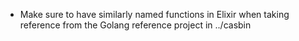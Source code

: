 - Make sure to have similarly named functions in Elixir when taking reference from the Golang reference project in ../casbin